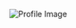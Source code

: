 ![Profile Image](https://avatars.githubusercontent.com/u/99300459?s=400&u=df4ab047337c86c5ba2c5688294f142b8bf85f7a&v=4)

